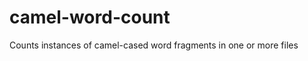 camel-word-count
================

Counts instances of camel-cased word fragments in one or more files